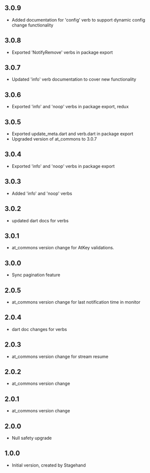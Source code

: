 ## 3.0.9
- Added documentation for 'config' verb to support dynamic config change functionality
## 3.0.8
- Exported 'NotifyRemove' verbs in package export
## 3.0.7
- Updated 'info' verb documentation to cover new functionality
## 3.0.6
- Exported 'info' and 'noop' verbs in package export, redux
## 3.0.5
- Exported update_meta.dart and verb.dart in package export
- Upgraded version of at_commons to 3.0.7
## 3.0.4
- Exported 'info' and 'noop' verbs in package export
## 3.0.3
- Added 'info' and 'noop' verbs
## 3.0.2
- updated dart docs for verbs
## 3.0.1
- at_commons version change for AtKey validations.
## 3.0.0
- Sync pagination feature
## 2.0.5
- at_commons version change for last notification time in monitor
## 2.0.4
- dart doc changes for verbs
## 2.0.3
- at_commons version change for stream resume
## 2.0.2
- at_commons version change
## 2.0.1
- at_commons version change
## 2.0.0
- Null safety upgrade
## 1.0.0
- Initial version, created by Stagehand

